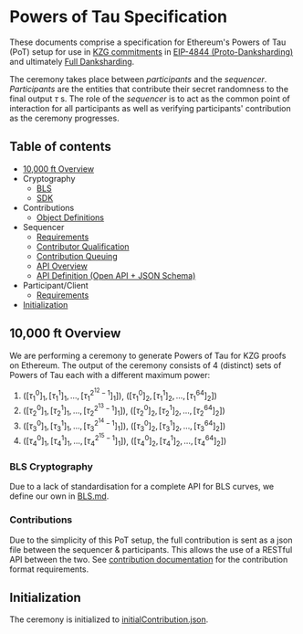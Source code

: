 # Powers of Tau Specification
These documents comprise a specification for Ethereum's Powers of Tau (PoT) setup for use in [KZG commitments](https://dankradfeist.de/ethereum/2020/06/16/kate-polynomial-commitments.html) in [EIP-4844 (Proto-Danksharding)](https://eips.ethereum.org/EIPS/eip-4844) and ultimately [Full Danksharding](https://notes.ethereum.org/@dankrad/new_sharding).

The ceremony takes place between _participants_ and the _sequencer_.  _Participants_ are the entities that contribute their secret randomness to the final output $\tau$ s. The role of the _sequencer_ is to act as the common point of interaction for all participants as well as verifying participants' contribution as the ceremony progresses.

## Table of contents
* [10,000 ft Overview](#10000-ft-overview)
* Cryptography
    * [BLS](./docs/cryptography/BLS.md)
    * [SDK](./docs/cryptography/sdk.md)
* Contributions
    * [Object Definitions](./docs/contribution/contribution.md)
* Sequencer
    * [Requirements](./docs/sequencer/sequencer.md)
    * [Contributor Qualification](./docs/sequencer/contributorQualification.md)
    * [Contribution Queuing](./docs/sequencer/queueStrategy.md)
    * [API Overview](./docs/sequencer/sequencerApi.md)
    * [API Definition (Open API + JSON Schema)](./apiSpec)
* Participant/Client
    * [Requirements](./docs/participant/participant.md)
* [Initialization](#initialization)

## 10,000 ft Overview
We are performing a ceremony to generate Powers of Tau for KZG proofs on Ethereum. The output of the ceremony consists of 4 (distinct) sets of Powers of Tau each with a different maximum power:
1. $([\tau_1^0]_1, [\tau_1^1]_1, \dots, [\tau_1^{2^{12}-1}]_1])$, $([\tau_1^0]_2, [\tau_1^1]_2, \dots, [\tau_1^{64}]_2])$
2. $([\tau_2^0]_1, [\tau_2^1]_1, \dots, [\tau_2^{2^{13}-1}]_1])$, $([\tau_2^0]_2, [\tau_2^1]_2, \dots, [\tau_2^{64}]_2])$
3. $([\tau_3^0]_1, [\tau_3^1]_1, \dots, [\tau_3^{2^{14}-1}]_1])$, $([\tau_3^0]_2, [\tau_3^1]_2, \dots, [\tau_3^{64}]_2])$
4. $([\tau_4^0]_1, [\tau_4^1]_1, \dots, [\tau_4^{2^{15}-1}]_1])$, $([\tau_4^0]_2, [\tau_4^1]_2, \dots, [\tau_4^{64}]_2])$

### BLS Cryptography

Due to a lack of standardisation for a complete API for BLS curves, we define our own in [BLS.md](./docs/cryptography/BLS.md).

### Contributions

Due to the simplicity of this PoT setup, the full contribution is sent as a json file between the sequencer & participants. This allows the use of a RESTful API between the two. See [contribution documentation](./docs/contribution/contribution.md) for
the contribution format requirements.

## Initialization

The ceremony is initialized to [initialContribution.json](./initialContribution.json).

